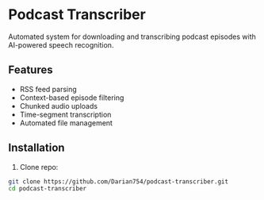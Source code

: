 # Podcast Transcriber

Automated system for downloading and transcribing podcast episodes with AI-powered speech recognition.

## Features

- RSS feed parsing
- Context-based episode filtering
- Chunked audio uploads
- Time-segment transcription
- Automated file management

## Installation

1. Clone repo:
```bash
git clone https://github.com/Darian754/podcast-transcriber.git
cd podcast-transcriber
